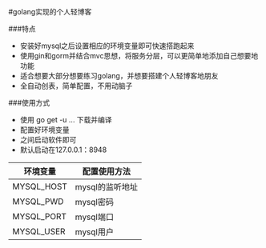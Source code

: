 #golang实现的个人轻博客

###特点

- 安装好mysql之后设置相应的环境变量即可快速搭跑起来
- 使用gin和gorm并结合mvc思想，将服务分层，可以更简单地添加自己想要地功能
- 适合想要大部分想要练习golang，并想要搭建个人轻博客地朋友
- 全自动创表，简单配置，不用动脑子

###使用方式

- 使用 go get -u ... 下载并编译
- 配置好环境变量
- 之间启动软件即可
- 默认启动在127.0.0.1：8948

环境变量|配置使用方法
--------|----------
MYSQL_HOST|mysql的监听地址
MYSQL_PWD|mysql密码
MYSQL_PORT|mysql端口
MYSQL_USER|mysql用户